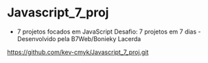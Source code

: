 # Javascript_7_proj

* 7 projetos focados em JavaScript
Desafio: 7 projetos em 7 dias - Desenvolvido pela B7Web/Bonieky Lacerda


https://github.com/kev-cmyk/Javascript_7_proj.git
